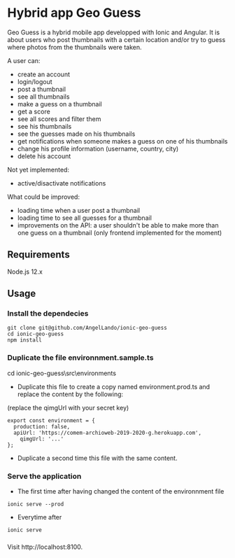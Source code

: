 # Hybrid app Geo Guess
Geo Guess is a hybrid mobile app developped with Ionic and Angular. It is about users who post thumbnails with a certain location and/or try to guess where photos from the thumbnails were taken.

A user can:

* create an account
* login/logout
* post a thumbnail
* see all thumbnails
* make a guess on a thumbnail
* get a score
* see all scores and filter them
* see his thumbnails
* see the guesses made on his thumbnails
* get notifications when someone makes a guess on one of his thumbnails
* change his profile information (username, country, city)
* delete his account

Not yet implemented:

* active/disactivate notifications

What could be improved:

* loading time when a user post a thumbnail
* loading time to see all guesses for a thumbnail
* improvements on the API: a user shouldn't be able to make more than one guess on a thumbnail (only frontend implemented for the moment)

## Requirements
Node.js 12.x

## Usage

### Install the dependecies
```
git clone git@github.com/AngelLando/ionic-geo-guess
cd ionic-geo-guess
npm install

```

### Duplicate the file environnment.sample.ts

cd ionic-geo-guess\src\environments

* Duplicate this file to create a copy named environment.prod.ts and replace the content by the following:

(replace the qimgUrl with your secret key)

```
export const environment = {
  production: false,
  apiUrl: 'https://comem-archioweb-2019-2020-g.herokuapp.com',
    qimgUrl: '...'
};
```

* Duplicate a second time this file with the same content.


### Serve the application
* The first time after having changed the content of the environnment file

```
ionic serve --prod
```

* Everytime after

```
ionic serve
```

### 


Visit http://localhost:8100.